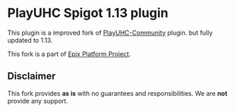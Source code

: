 # PlayUHC Spigot 1.13 plugin

This plugin is a improved fork of [PlayUHC-Community](https://github.com/Mezy/PlayUHC-Community) plugin. but fully
updated to 1.13.

This fork is a part of [Epix Platform Project](https://uwtech.org/epix).

## Disclaimer
This fork provides **as is** with no guarantees and responsibilities. We are **not** provide any support.